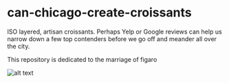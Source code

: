 # can-chicago-create-croissants

ISO layered, artisan croissants. Perhaps Yelp or Google reviews can help us narrow down a few top contenders before we go off and meander all over the city.

This repository is dedicated to the marriage of figaro

![alt text](https://github.com/kb3k/can-chicago-make-croissants/imgs/bugsAndElmerDoMarriageOfFigaro.jpeg)

